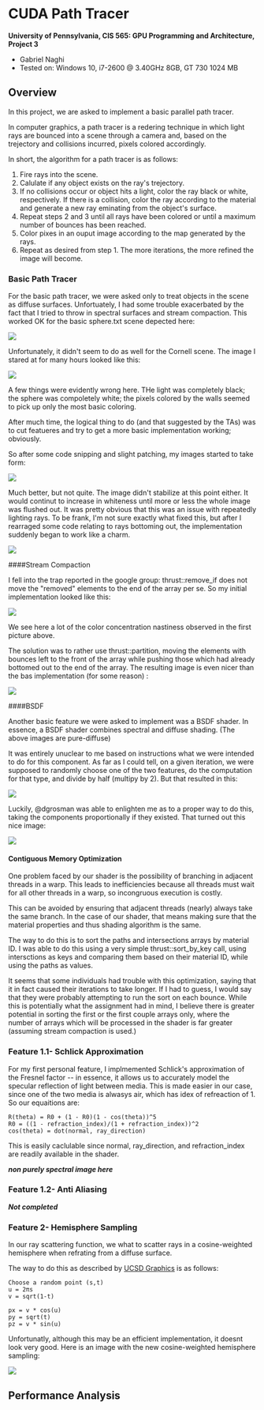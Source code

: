 CUDA Path Tracer
================

**University of Pennsylvania, CIS 565: GPU Programming and Architecture, Project 3**

* Gabriel Naghi
* Tested on: Windows 10, i7-2600 @ 3.40GHz 8GB, GT 730 1024 MB

## Overview

In this project, we are asked to implement a basic parallel path tracer. 

In computer graphics, a path tracer is a redering technique in which light rays  are bounced into a scene through a camera and, based on the trejectory and collisions incurred, pixels colored accordingly. 

In short, the algorithm for a path tracer is as follows:

1. Fire rays into the scene.
2. Calulate if any object exists on the ray's trejectory.
3. If no collisions occur or object hits a light, color the ray black or white, respectively. If there is a collision, color the ray according to the material and generate a new ray eminating from the object's surface. 
4. Repeat steps 2 and 3 until all rays have been colored or until a maximum number of bounces has been reached.
5. Color pixes in an ouput image according to the map generated by the rays.
6. Repeat as desired from step 1. The more iterations, the more refined the image will become. 

### Basic Path Tracer

For the basic path tracer, we were asked only to treat objects in the scene as diffuse surfaces. Unfortuately, I had some trouble exacerbated by the fact that I tried to throw in spectral surfaces and stream compaction. This worked OK for the basic sphere.txt scene depected here:

![](img/sphere1.png)

Unfortunately, it didn't seem to do as well for the Cornell scene. The image I stared at for many hours looked like this:

![](img/cornell_big_bang.png)

A few things were evidently wrong here. THe light was completely black; the sphere was compoletely white; the pixels colored by the walls seemed to pick up only the most basic coloring. 

After much time, the logical thing to do (and that suggested by the TAs) was to cut featueres and try to get a more basic implementation working; obviously. 

So after some code snipping and slight patching, my images started to take form:

![](img/cornell_extra_white.png)

Much better, but not quite. The image didn't stabilize at this point either. It would continut to increase in whiteness until more or less the whole image was flushed out. It was pretty obvious that this was an issue with repeatedly lighting rays. To be frank, I'm not sure exactly what fixed this, but after I rearraged some code relating to rays bottoming out, the implementation suddenly began to work like a charm. 

![](img/cornell_basic_working.png)

####Stream Compaction

I fell into the trap reported in the google group: thrust::remove_if does not move the "removed" elements to the end of the array per se. So my initial implementation looked like this: 

![](img/cornell_inital_compact.png)

We see here a lot of the color concentration nastiness observed in the first picture above.

The solution was to rather use thrust::partition, moving the elements with bounces left to the front of the array while pushing those which had already bottomed out to the end of the array. The resulting image is even nicer than the bas implementation (for some reason) :

![](img/cornell_partition_compact.png)

####BSDF

Another basic feature we were asked to implement was a BSDF shader. In essence, a BSDF shader combines spectral and diffuse shading. (The above images are pure-diffuse)

It was entirely unuclear to me based on instructions what we were intended to do for this component. As far as I could tell, on a given iteration, we were supposed to randomly choose one of the two features, do the computation for that type, and divide by half (multipy by 2). But that resulted in this: 

![](img/cornell_initial_spectral.png) 

Luckily, @dgrosman was able to enlighten me as to a proper way to do this, taking the components proportionally if they existed. That turned out this nice image: 

![](img/cornell_bsdf.png)

#### Contiguous Memory Optimization

One problem faced by our shader is the possibility of branching in adjacent threads in a warp. This leads to inefficiencies because all threads must wait for all other threads in a warp, so incongruous execution is costly. 

This can be avoided by ensuring that adjacent threads (nearly) always take the same branch. In the case of our shader, that means making sure that the material properties and thus shading algorithm is the same. 

The way to do this is to sort the paths and intersections arrays by material ID. I was able to do this using a very simple thrust::sort_by_key call, using intersctions as keys and comparing them based on their material ID, while using the paths as values. 

It seems that some individuals had trouble with this optimization, saying that it in fact caused their iterations to take longer. If I had to guess, I would say that they were probably attempting to run the sort on each bounce. While this is potentially what the assignment had in mind, I believe there is greater potential in sorting the first or the first couple arrays only, where the number of arrays which will be processed in the shader is far greater (assuming stream compaction is used.)

### Feature 1.1- Schlick Approximation

For my first personal feature, I implmemented Schlick's approximation of the Fresnel factor -- in essence, it allows us to accurately model the specular reflection of light between media. This is made easier in our case, since one of the two media is alwasys air, which has idex of refreaction of 1. So our equaitions are:

~~~
R(theta) = R0 + (1 - R0)(1 - cos(theta))^5
R0 = ((1 - refraction_index)/(1 + refraction_index))^2
cos(theta) = dot(normal, ray_direction)
~~~ 

This is easily caclulable since normal, ray\_direction, and refraction_index are readily available in the shader. 

***non purely spectral image here***

### Feature 1.2- Anti Aliasing
***Not completed***


### Feature 2- Hemisphere Sampling

In our ray scattering function, we what to scatter rays in a cosine-weighted hemisphere when refrating from a diffuse surface. 

The way to do this as described by [UCSD Graphics](http://graphics.ucsd.edu/courses/cse168_s14/ucsd/CSE168_11_Random.pdf) is as follows:

~~~
Choose a random point (s,t)
u = 2πs
v = sqrt(1-t)

px = v * cos(u)
py = sqrt(t)
pz = v * sin(u)
~~~

Unfortunatly, although this may be an efficient implementation, it doesnt look very good. Here is an image with the new cosine-weighted hemisphere sampling:

![](img/cornell_hemisphere.png)

## Performance Analysis

